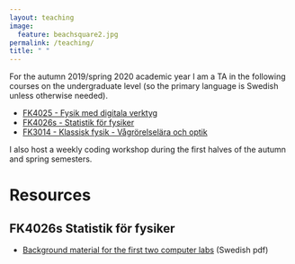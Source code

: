 ```yaml
---
layout: teaching
image:
  feature: beachsquare2.jpg
permalink: /teaching/
title: " "
---
```


For the autumn 2019/spring 2020 academic year I am a TA in the following courses on the undergraduate level (so the primary language is Swedish unless otherwise needed).
  * [FK4025 - Fysik med digitala verktyg](https://www.fysik.su.se/utbildning/program-kurser/kursfakta-och-scheman?kurs=FK4025)
  * [FK4026s - Statistik för fysiker](https://www.fysik.su.se/utbildning/program-kurser/kursfakta-och-scheman?kurs=FK4026)
  * [FK3014 - Klassisk fysik - Vågrörelselära och optik](https://www.fysik.su.se/utbildning/program-kurser/kursfakta-och-scheman?kurs=FK3014)

I also host a weekly coding workshop during the first halves of the autumn and spring semesters.

# Resources

## FK4026s Statistik för fysiker

  * [Background material for the first two computer labs](/teaching/files/fk4026_lab1_extra_bg.pdf) (Swedish pdf)